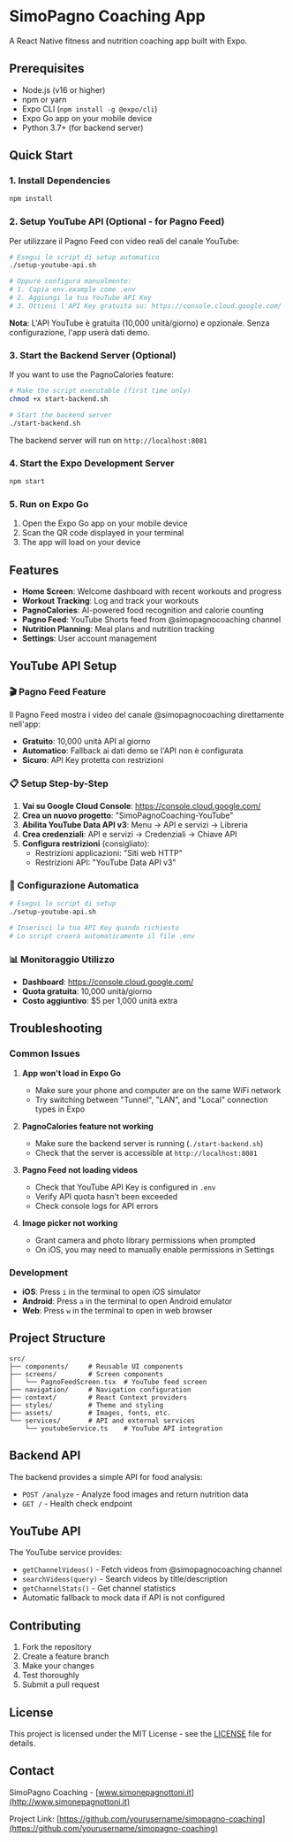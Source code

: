 # SimoPagno Coaching App

A React Native fitness and nutrition coaching app built with Expo.

## Prerequisites

- Node.js (v16 or higher)
- npm or yarn
- Expo CLI (`npm install -g @expo/cli`)
- Expo Go app on your mobile device
- Python 3.7+ (for backend server)

## Quick Start

### 1. Install Dependencies

```bash
npm install
```

### 2. Setup YouTube API (Optional - for Pagno Feed)

Per utilizzare il Pagno Feed con video reali del canale YouTube:

```bash
# Esegui lo script di setup automatico
./setup-youtube-api.sh

# Oppure configura manualmente:
# 1. Copia env.example come .env
# 2. Aggiungi la tua YouTube API Key
# 3. Ottieni l'API Key gratuita su: https://console.cloud.google.com/
```

**Nota**: L'API YouTube è gratuita (10,000 unità/giorno) e opzionale. Senza configurazione, l'app userà dati demo.

### 3. Start the Backend Server (Optional)

If you want to use the PagnoCalories feature:

```bash
# Make the script executable (first time only)
chmod +x start-backend.sh

# Start the backend server
./start-backend.sh
```

The backend server will run on `http://localhost:8081`

### 4. Start the Expo Development Server

```bash
npm start
```

### 5. Run on Expo Go

1. Open the Expo Go app on your mobile device
2. Scan the QR code displayed in your terminal
3. The app will load on your device

## Features

- **Home Screen**: Welcome dashboard with recent workouts and progress
- **Workout Tracking**: Log and track your workouts
- **PagnoCalories**: AI-powered food recognition and calorie counting
- **Pagno Feed**: YouTube Shorts feed from @simopagnocoaching channel
- **Nutrition Planning**: Meal plans and nutrition tracking
- **Settings**: User account management

## YouTube API Setup

### 🎬 Pagno Feed Feature

Il Pagno Feed mostra i video del canale @simopagnocoaching direttamente nell'app:

- **Gratuito**: 10,000 unità API al giorno
- **Automatico**: Fallback ai dati demo se l'API non è configurata
- **Sicuro**: API Key protetta con restrizioni

### 📋 Setup Step-by-Step

1. **Vai su Google Cloud Console**: https://console.cloud.google.com/
2. **Crea un nuovo progetto**: "SimoPagnoCoaching-YouTube"
3. **Abilita YouTube Data API v3**: Menu → API e servizi → Libreria
4. **Crea credenziali**: API e servizi → Credenziali → Chiave API
5. **Configura restrizioni** (consigliato):
   - Restrizioni applicazioni: "Siti web HTTP"
   - Restrizioni API: "YouTube Data API v3"

### 🔧 Configurazione Automatica

```bash
# Esegui lo script di setup
./setup-youtube-api.sh

# Inserisci la tua API Key quando richiesto
# Lo script creerà automaticamente il file .env
```

### 📊 Monitoraggio Utilizzo

- **Dashboard**: https://console.cloud.google.com/
- **Quota gratuita**: 10,000 unità/giorno
- **Costo aggiuntivo**: $5 per 1,000 unità extra

## Troubleshooting

### Common Issues

1. **App won't load in Expo Go**
   - Make sure your phone and computer are on the same WiFi network
   - Try switching between "Tunnel", "LAN", and "Local" connection types in Expo

2. **PagnoCalories feature not working**
   - Make sure the backend server is running (`./start-backend.sh`)
   - Check that the server is accessible at `http://localhost:8081`

3. **Pagno Feed not loading videos**
   - Check that YouTube API Key is configured in `.env`
   - Verify API quota hasn't been exceeded
   - Check console logs for API errors

4. **Image picker not working**
   - Grant camera and photo library permissions when prompted
   - On iOS, you may need to manually enable permissions in Settings

### Development

- **iOS**: Press `i` in the terminal to open iOS simulator
- **Android**: Press `a` in the terminal to open Android emulator
- **Web**: Press `w` in the terminal to open in web browser

## Project Structure

```
src/
├── components/     # Reusable UI components
├── screens/        # Screen components
│   └── PagnoFeedScreen.tsx  # YouTube feed screen
├── navigation/     # Navigation configuration
├── context/        # React Context providers
├── styles/         # Theme and styling
├── assets/         # Images, fonts, etc.
└── services/       # API and external services
    └── youtubeService.ts    # YouTube API integration
```

## Backend API

The backend provides a simple API for food analysis:

- `POST /analyze` - Analyze food images and return nutrition data
- `GET /` - Health check endpoint

## YouTube API

The YouTube service provides:

- `getChannelVideos()` - Fetch videos from @simopagnocoaching channel
- `searchVideos(query)` - Search videos by title/description
- `getChannelStats()` - Get channel statistics
- Automatic fallback to mock data if API is not configured

## Contributing

1. Fork the repository
2. Create a feature branch
3. Make your changes
4. Test thoroughly
5. Submit a pull request

## License

This project is licensed under the MIT License - see the [LICENSE](LICENSE) file for details.

## Contact

SimoPagno Coaching - [www.simonepagnottoni.it](http://www.simonepagnottoni.it)

Project Link: [https://github.com/yourusername/simopagno-coaching](https://github.com/yourusername/simopagno-coaching) 